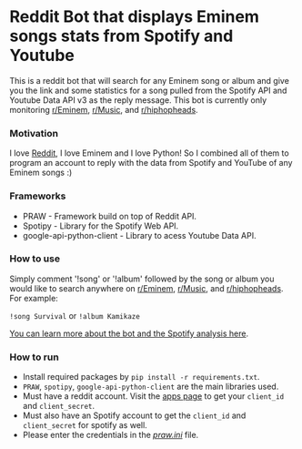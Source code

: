 # Reddit Bot that displays Eminem songs stats from Spotify and Youtube

This is a reddit bot that will search for any Eminem song or album and give you the link and some statistics for a song pulled from the Spotify API and Youtube Data API v3 as the reply message. This bot is currently only monitoring [r/Eminem](https://www.reddit.com/r/eminem), [r/Music](https://www.reddit.com/r/music/), and [r/hiphopheads](https://www.reddit.com/r/hiphopheads/).

### Motivation
I love [Reddit](https://www.reddit.com/), I love Eminem and I love Python! So I combined all of them to program an account to reply with the data from Spotify and YouTube of any Eminem songs :)

### Frameworks
- PRAW - Framework build on top of Reddit API.
- Spotipy - Library for the Spotify Web API.
- google-api-python-client - Library to acess Youtube Data API.

### How to use
Simply comment '!song' or '!album' followed by the song or album you would like to search anywhere on [r/Eminem](https://www.reddit.com/r/eminem), [r/Music](https://www.reddit.com/r/music/), and [r/hiphopheads](https://www.reddit.com/r/hiphopheads/). For example:

```!song Survival``` or ```!album Kamikaze```

[You can learn more about the bot and the Spotify analysis here](https://www.reddit.com/user/Eminem_Bot/comments/p0t572/what_it_all_means/).

### How to run

- Install required packages by ```pip install -r requirements.txt```.
- ```PRAW```, ```spotipy```, ```google-api-python-client``` are the main libraries used.
- Must have a reddit account. Visit the [apps page](https://www.reddit.com/prefs/apps) to get your  ```client_id``` and ```client_secret```.
- Must also have an Spotify account to get the ```client_id``` and ```client_secret``` for spotify as well.
- Please enter the credentials in the [*praw.ini*](/praw.ini) file.
